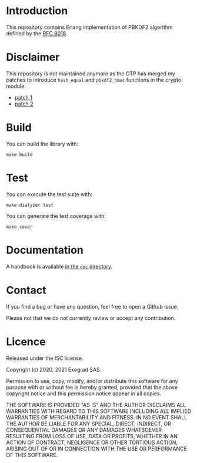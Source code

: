# Introduction
This repository contains Erlang implementation of PBKDF2 algorithm
defined by the [RFC
8018](https://tools.ietf.org/html/rfc8018).

# Disclaimer
This repository is not maintained anymore as the OTP has merged my
patches to introduce `hash_equal` and `pbkdf2_hmac` functions in the
crypto module.

- [patch 1](https://github.com/erlang/otp/pull/4750)
- [patch 2](https://github.com/erlang/otp/pull/5421)

# Build
You can build the library with:

    make build

# Test
You can execute the test suite with:

    make dialyzer test

You can generate the test coverage with:

    make cover

# Documentation
A handbook is available [in the `doc` directory](doc/handbook.md).

# Contact
If you find a bug or have any question, feel free to open a Github
issue.

Please not that we do not currently review or accept any contribution.

# Licence
Released under the ISC license.

Copyright (c) 2020, 2021 Exograd SAS.

Permission to use, copy, modify, and/or distribute this software for any
purpose with or without fee is hereby granted, provided that the above
copyright notice and this permission notice appear in all copies.

THE SOFTWARE IS PROVIDED "AS IS" AND THE AUTHOR DISCLAIMS ALL WARRANTIES
WITH REGARD TO THIS SOFTWARE INCLUDING ALL IMPLIED WARRANTIES OF
MERCHANTABILITY AND FITNESS. IN NO EVENT SHALL THE AUTHOR BE LIABLE FOR
ANY SPECIAL, DIRECT, INDIRECT, OR CONSEQUENTIAL DAMAGES OR ANY DAMAGES
WHATSOEVER RESULTING FROM LOSS OF USE, DATA OR PROFITS, WHETHER IN AN
ACTION OF CONTRACT, NEGLIGENCE OR OTHER TORTIOUS ACTION, ARISING OUT OF
OR IN CONNECTION WITH THE USE OR PERFORMANCE OF THIS SOFTWARE.
